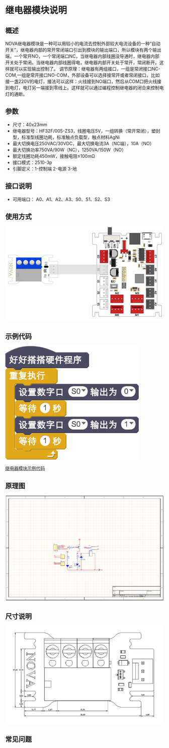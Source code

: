 # 继电器模块说明

## 概述
NOVA继电器模块是一种可以用较小的电流去控制外部较大电流设备的一种“自动开关”，继电器内部的常开常闭端口引出到模块的输出端口，所以模块有两个输出端，一个常开NO，一个常闭端口NC，当继电器内部线圈没导通时，继电器内部开关处于常闭。当继电器内部线圈得电，继电器内部开关处于常开，常闭断开。这样就可以实现输出控制了。
调节原理：继电器有两组接口，一组是常闭接口NC-COM,一组是常开接口NO-COM，外部设备可以选择接常开或者常闭接口，比如接一盏220V的电灯，接法可以这样：火线接到NO端口，然后从COM口把火线接到电灯，电灯另一端接到零线上。这样就可以通过编程控制继电器的闭合来控制电灯的通断。

## 参数
- 尺寸：40x23mm
- 继电器型号：HF32F/005-ZS3，线圈电压5V，一组转换（常开常闭），塑封型，标准型线圈功耗，标准触点负载型，触点材料AgNi
- 最大切换电压250VAC/30VDC，最大切换电流3A（NC端），10A（NO）
- 最大切换功率750VA/90W（NC），1250VA/150W（NO）
- 额定线圈功耗450mW，接触电阻≤100mΩ
- 接口模式：2510-3p
- 引脚定义：1-控制端 2-电源 3-地

## 接口说明
- 可用端口： A0、A1、A2、A3、S0、S1、S2、S3

## 使用方式
![](./images/43.png)

## 示例代码
![](./images/44.png)

[继电器模块示例代码](http://www.haohaodada.com/show.php?id=949881)

## 原理图
![](./images/112.png)

## 尺寸说明
![](./images/111.png)

## 常见问题
